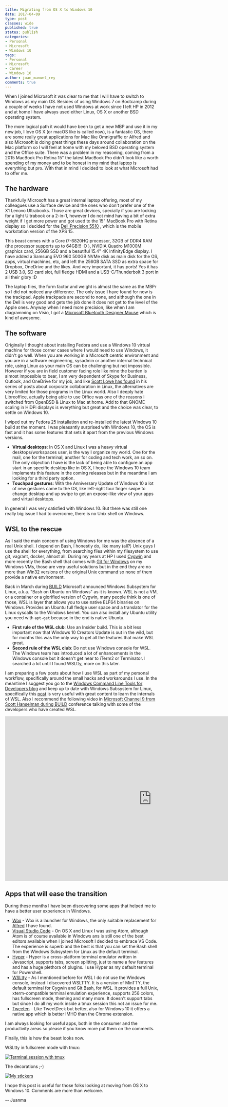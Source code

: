 ```yaml
---
title: Migrating from OS X to Windows 10
date: 2017-04-09
type: post
classes: wide
published: true
status: publish
categories:
- Personal
- Microsoft
- Windows 10
tags:
- Personal
- Microsoft
- Career
- Windows 10
author: juan_manuel_rey
comments: true
---
```


When I joined Microsoft it was clear to me that I will have to switch to Windows as my main OS. Besides of using Windows 7 on Bootcamp during a couple of weeks I have not used Windows at work since I left HP in 2012 and at home I have always used either Linux, OS X or another BSD operating system.

The more logical path it would have been to get a new MBP and use it in my new job, I love OS X (or macOS like is called now), is a fantastic OS, there are some really great applications for Mac like Omnigraffle or Alfred and also Microsoft is doing great things these days around collaboration on the Mac platform so I will feel at home with my beloved BSD operating system and the Office suite. There was a problem in my reasoning, coming from a 2015 MacBook Pro Retina 15" the latest MacBook Pro didn't look like a worth spending of my money and to be honest in my mind that laptop is everything but pro. With that in mind I decided to look at what Microsoft had to offer me.

## The hardware

Thankfully Microsoft has a great internal laptop offering, most of my colleagues use a Surface device and the ones who don't prefer one of the X1 Lenovo Ultrabooks. Those are great devices, specially if you are looking for a light Ultrabook or a 2-in-1, however I do not mind having a bit of extra weight if I get more power and got used to the 15" MacBook Pro with Retina display so I decided for the [Dell Precision 5510](http://www.dell.com/us/business/p/precision-m5510-workstation/pd) , which is the mobile workstation version of the XPS 15.

This beast comes with a Core i7-6820HQ processor, 32GB of DDR4 RAM (the processor supports up to 64GB!!! :O ), NVIDIA Quadro M1000M graphics card, 256GB SSD and a beautiful 15.4" 4K InfinityEdge display. I have added a Samsung EVO 960 500GB NVMe disk as main disk for the OS, apps, virtual machines, etc, and left the 256GB SATA SSD as extra space for Dropbox, OneDrive and the likes. And very important, it has ports! Yes it has 2 USB 3.0, SD card slot, full fledge HDMI and a USB-C/Thunderbolt 3 port in all their glory :D

The laptop flies, the form factor and weight is almost the same as the MBPr so I did not noticed any difference. The only issue I have found for now is the trackpad. Apple trackpads are second to none, and although the one in the Dell is very good and gets the job done it does not get to the level of the Apple ones. Anyway when I need more precision, like when I am diagramming on Visio, I got a [Microsoft Bluetooth Designer Mouse](https://www.microsoft.com/accessories/en-us/products/mice/designer-bluetooth-mouse/7n5-00001) which is kind of awesome.

## The software

Originally I thought about installing Fedora and use a Windows 10 virtual machine for those corner cases where I would need to use Windows, it didn't go well. When you are working in a Microsoft centric environment and you are in a software engineering, sysadmin or another internal technical role, using Linux as your main OS can be challenging but not impossible. However if you are in field customer facing role like mine the burden is almost impossible to bear, I am very dependent of Skype for Business, Outlook, and OneDrive for my job, and like [Scott Lowe has found](http://blog.scottlowe.org/2017/04/03/linux-migration-corp-collab-pt3/) in his series of posts about corporate collaboration in Linux, the alternatives are very limited for those programs in the Linux world. Also I deeply hate Libreoffice, actually being able to use Office was one of the reasons I switched from OpenBSD & Linux to Mac at home. Add to that GNOME scaling in HiDPi displays is everything but great and the choice was clear, to settle on Windows 10.

I wiped out my Fedora 25 installation and re-installed the latest Windows 10 build at the moment. I was pleasantly surprised with Windows 10, the OS is fast and it has some features that sets it apart from the previous Windows versions.

- **Virtual desktops**: In OS X and Linux I was a heavy virtual desktops/workspaces user, is the way I organize my world. One for the mail, one for the terminal, another for coding and tech work, an so on. The only objection I have is the lack of being able to configure an app start in an specific desktop like in OS X, I hope the Windows 10 team implements this feature in the coming releases but in the meantime I am looking for a third party option.
- **Touchpad gestures**: With the Anniversary Update of Windows 10 a lot of new gestures came to the OS, like left-right four finger swipe to change desktop and up swipe to get an expose-like view of your apps and virtual desktops.

In general I was very satisfied with Windows 10. But there was still one really big issue I had to overcome, there is no Unix shell on Windows.

## WSL to the rescue

As I said the main concern of using Windows for me was the absence of a real Unix shell. I depend on Bash, I honestly do, like many (all?) Unix guys I use the shell for everything, from searching files within my filesystem to use git, vagrant, docker, almost all. During my years at HP I used [Cygwin](https://www.cygwin.com/) and more recently the Bash shell that comes with [Git for Windows](https://git-for-windows.github.io/) on my Windows VMs, those are very useful solutions but in the end they are no more than Win32 versions of the original Unix command so none of them provide a native environment.

Back in March during [BUILD](http://www.buildwindows.com/) Microsoft announced Windows Subsystem for Linux, a.k.a. "Bash on Ubuntu on Windows" as it is known. WSL is not a VM, or a container or a glorified version of Cygwin, many people think is one of those, WSL is layer that allows you to use native ELF64 binaries on Windows. Provides an Ubuntu full fledge user space and a translator for the Linux syscalls to the Windows kernel. You can also install any Ubuntu utility you need with `apt-get` because in the end is native Ubuntu.

- **First rule of the WSL club**: Use an Insider build. This is a bit less important now that Windows 10 Creators Update is out in the wild, but for months this was the only way to get all the features that make WSL great.
- **Second rule of the WSL club**: Do not use Windows console for WSL. The Windows team has introduced a lot of enhancements in the Windows console but it doesn't get near to iTerm2 or Terminator. I searched a lot until I found WSLtty, more on this later.

I am preparing a few posts about how I use WSL as part of my personal workflow, specifically around the small hacks and workarounds I use. In the meantime I suggest you go to the [Windows Command Line Tools for Developers blog](https://blogs.msdn.microsoft.com/commandline/) and keep up to date with Windows Subsystem for Linux, specifically this [post](https://blogs.msdn.microsoft.com/commandline/learn-about-bash-on-windows-subsystem-for-linux/) is very useful with great content to learn the internals of WSL. Also I recommend the following video in [Microsoft Channel 9 from Scott Hanselman during BUILD](https://channel9.msdn.com/Events/Build/2016/C906) conference talking with some of the developers who have created WSL.

<iframe src="https://channel9.msdn.com/Events/Build/2016/C906/player" width="960" height="540" allowFullScreen frameBorder="0"></iframe>

## Apps that will ease the transition

During these months I have been discovering some apps that helped me to have a better user experience in Windows.

- [Wox](https://github.com/Wox-launcher/Wox) - Wox is a launcher for Windows, the only suitable replacement for [Alfred](https://www.alfredapp.com/) I have found.
- [Visual Studio Code](https://code.visualstudio.com/) - On OS X and Linux I was using Atom, although Atom is of course available in Windows ans is still one of the best editors available when I joined Microsoft I decided to embrace VS Code. The experience is superb and the best is that you can set the Bash shell from the Windows Subsystem for Linux as the default terminal.
- [Hyper](https://hyper.is/) - Hyper is a cross-platform terminal emulator written in Javascript, supports tabs, screen splitting, just to name a few features and has a huge plethora of plugins. I use Hyper as my default terminal for Powershell.
- [WSLtty](https://github.com/mintty/wsltty) - As I mentioned before for WSL I do not use the Windows console, instead I discovered WSLTTY. It is a version of MinTTY, the default terminal for Cygwin and Git Bash, for WSL. It provides a full Unix, xterm-compatible terminal emulation experience, supports 256 colors, has fullscreen mode, theming and many more. It doesn't support tabs but since I do all my work inside a tmux session this not an issue for me.
- [Tweeten](http://tweeten.xyz/) - Like TweetDeck but better, also for Windows 10 it offers a native app which is better IMHO than the Chrome extension.  

I am always looking for useful apps, both in the consumer and the productivity areas so please if you know more put them on the comments.

Finally, this is how the beast looks now.

WSLtty in fullscreen mode with tmux:

[![](/assets/images/trantor_screen.jpg "Terminal session with tmux")]({{site.url}}/assets/images/trantor_screen.jpg)

The decorations ;-)

[![](/assets/images/trantor_stickers.jpg "My stickers")]({{site.url}}/assets/images/trantor_stickers.jpg)

I hope this post is useful for those folks looking at moving from OS X to Windows 10. Comments are more than welcome.

-- Juanma
